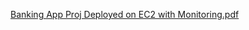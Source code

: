 

[Banking App Proj Deployed on EC2 with Monitoring.pdf](https://github.com/user-attachments/files/17711407/Banking.App.Proj.Deployed.on.EC2.with.Monitoring.pdf)
